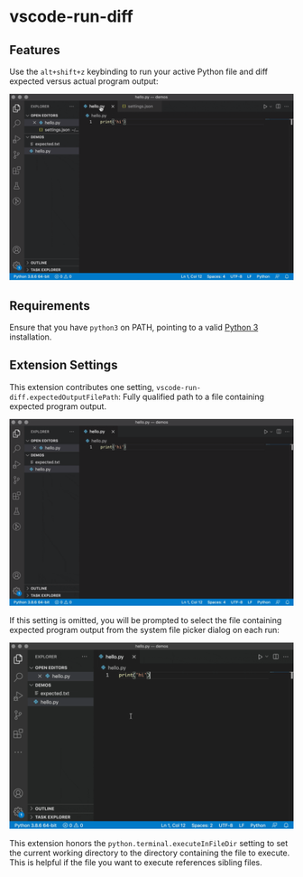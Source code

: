 # vscode-run-diff

## Features

Use the `alt+shift+z` keybinding to run your active Python file and diff expected versus actual program output:

![Run code and diff expected vs actual program output](./images/without_prompt.gif)

## Requirements

Ensure that you have `python3` on PATH, pointing to a valid [Python 3](https://python.org) installation.

## Extension Settings

This extension contributes one setting, `vscode-run-diff.expectedOutputFilePath`: Fully qualified path to a file containing expected program output. 

![Configure setting to skip prompt on each run](./images/setting.gif)

If this setting is omitted, you will be prompted to select the file containing expected program output from the system file picker dialog on each run:

![Prompt when setting is not configured](./images/with_prompt.gif)

This extension honors the `python.terminal.executeInFileDir` setting to set the current working directory to the directory containing the file to execute. This is helpful if the file you want to execute references sibling files.


